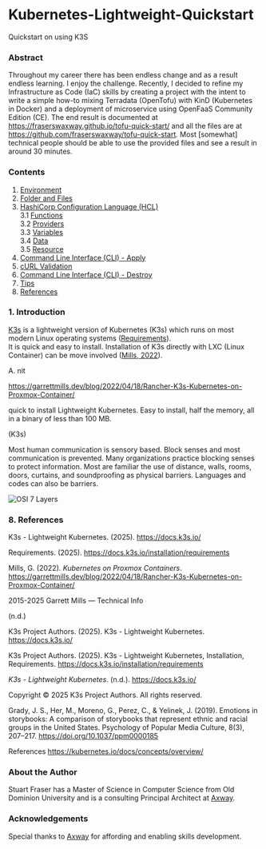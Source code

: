 # Kubernetes-Lightweight-Quickstart
Quickstart on using K3S

### Abstract

Throughout my career there has been endless change and as a result endless learning.
I enjoy the challenge. Recently, I decided to refine my Infrastructure as Code (IaC)
skills by creating a project with the intent to write a simple how-to mixing Terradata (OpenTofu)
with KinD (Kubernetes in Docker) and a deployment of microservice using OpenFaaS Community Edition (CE).
The end result is documented at https://fraserswaxway.github.io/tofu-quick-start/ and all the files are
at https://github.com/fraserswaxway/tofu-quick-start. Most [somewhat] technical people should be
able to use the provided files and see a result in around 30 minutes.

### Contents
1. [Environment](#environment)
2. [Folder and Files](#folder)
3. [HashiCorp Configuration Language (HCL)](#hcl)<br>
   3.1 [Functions](#functions)<br>
   3.2 [Providers](#providers)<br>
   3.3 [Variables](#variables)<br>
   3.4 [Data](#data)<br>
   3.5 [Resource](#resource)<br>
4. [Command Line Interface (CLI) - Apply](#apply)
5. [cURL Validation](#curl)
6. [Command Line Interface (CLI) - Destroy](#destroy)
7. [Tips](#tips)
8. [References](#references)


### 1. Introduction <a id="introduction"/>


[K3s](https://docs.k3s.io/) is a lightweight version of Kubernetes (K3s) which runs on most modern 
Linux operating systems ([Requirements](https://docs.k3s.io/installation/requirements)).  
It is quick and easy to install. Installation of K3s directly with LXC (Linux Container) can be move involved 
([Mills, 2022](https://garrettmills.dev/blog/2022/04/18/Rancher-K3s-Kubernetes-on-Proxmox-Container/)).


A. nit





https://garrettmills.dev/blog/2022/04/18/Rancher-K3s-Kubernetes-on-Proxmox-Container/




quick to install 
Lightweight Kubernetes. Easy to install, half the memory, all in a binary of less than 100 MB.



(K3s)


Most human communication is sensory based. Block senses and
most communication is prevented. Many organizations practice
blocking senses to protect information. Most are familiar
the use of distance, walls, rooms, doors, curtains,
and soundproofing as physical barriers. Languages and codes
can also be barriers. 



![OSI 7 Layers](https://miro.medium.com/v2/resize:fit:720/format:webp/0*_APAwpghit64dMkW.png)


### 8. References <a id="references"/>


K3s - Lightweight Kubernetes. (2025). https://docs.k3s.io/

Requirements. (2025). https://docs.k3s.io/installation/requirements

Mills, G. (2022). _Kubernetes on Proxmox Containers_. 
https://garrettmills.dev/blog/2022/04/18/Rancher-K3s-Kubernetes-on-Proxmox-Container/



2015-2025 Garrett Mills — Technical Info

(n.d.)

K3s Project Authors. (2025). K3s - Lightweight Kubernetes. https://docs.k3s.io/

K3s Project Authors. (2025). K3s - Lightweight Kubernetes, 
Installation, Requirements. https://docs.k3s.io/installation/requirements


_K3s - Lightweight Kubernetes_. (n.d.). https://docs.k3s.io/



Copyright © 2025 K3s Project Authors. All rights reserved.




Grady, J. S., Her, M., Moreno, G., Perez, C., & Yelinek, J. (2019). 
Emotions in storybooks: A comparison of storybooks that represent ethnic 
and racial groups in the United States. Psychology of Popular Media Culture, 
8(3), 207–217. https://doi.org/10.1037/ppm0000185



References
https://kubernetes.io/docs/concepts/overview/

### About the Author

Stuart Fraser has a Master of Science in Computer Science from Old Dominion University and is a
consulting Principal Architect at [Axway](https://axway.com/).

### Acknowledgements

Special thanks to [Axway](https://axway.com/) for affording and enabling skills development.

